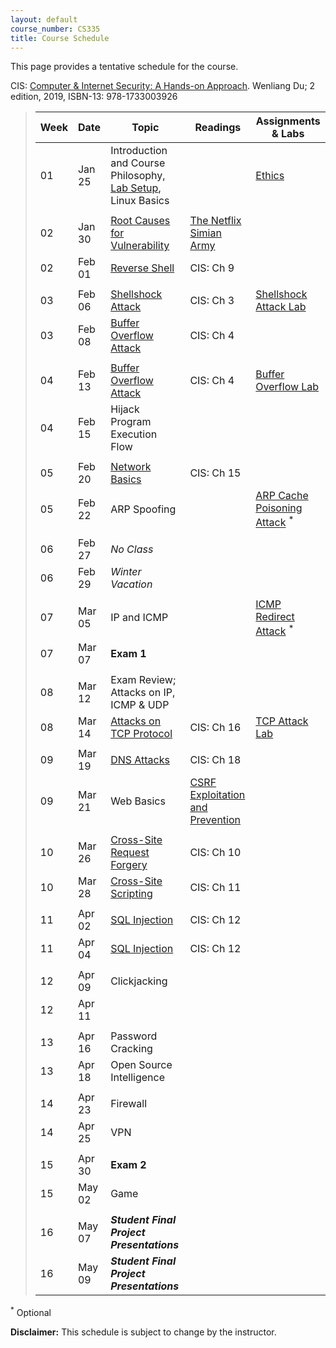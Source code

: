 ```yaml
---
layout: default
course_number: CS335
title: Course Schedule
---
```


This page provides a tentative schedule for the course.

CIS: <a href="https://ycp.textbookx.com/institutional/index.php?action=browse&utm_audience=f&utm_domain=ycp#/books/4137537/">Computer & Internet Security: A Hands-on Approach</a>. Wenliang Du; 2 edition, 2019, ISBN-13: 978-1733003926

>  Week    | Date     | Topic        | Readings   | Assignments & Labs                                  
> -------- | -------- | ------------ | ---------- | -------------------------------------
> 01 | Jan 25 | Introduction and Course Philosophy, [Lab Setup](../labs/setup.html), Linux Basics | | [Ethics](../assignments/ethics.html)
> | | | |
> 02 | Jan 30 | [Root Causes for Vulnerability](../slides/01_Reason_Vulnerability.pdf) | [The Netflix Simian Army](https://netflixtechblog.com/the-netflix-simian-army-16e57fbab116) |
> 02 | Feb 01 | [Reverse Shell](../slides/09_Reverse_Shell.pdf)| CIS: Ch 9 | |  
> | | | |
> 03 | Feb 06 | [Shellshock Attack](../slides/03_Shellshock.pdf) | CIS: Ch 3 | [Shellshock Attack Lab](../labs/shellshock.html)
> 03 | Feb 08 | [Buffer Overflow Attack](../slides/04_Buffer_Overflow.pdf) | CIS: Ch 4 | 
> | | | |
> 04 | Feb 13 | [Buffer Overflow Attack](../slides/04_Buffer_Overflow.pdf) | CIS: Ch 4 | [Buffer Overflow Lab](../labs/buffer_overflow.html) 
> 04 | Feb 15 | Hijack Program Execution Flow | |
> | | | |
> 05 | Feb 20 | [Network Basics](../slides/Network_Basics.pdf) | CIS: Ch 15 | 
> 05 | Feb 22 | ARP Spoofing | |  [ARP Cache Poisoning Attack](https://seedsecuritylabs.org/Labs_20.04/Networking/ARP_Attack/) <sup>*</sup>
> | | | |
> 06 | Feb 27 | _No Class_ | |
> 06 | Feb 29 | _Winter Vacation_ | |
> | | | |
> 07 | Mar 05 | IP and ICMP | | [ICMP Redirect Attack](https://seedsecuritylabs.org/Labs_20.04/Networking/ICMP_Redirect/) <sup>*</sup>
> 07 | Mar 07 | __Exam 1__ | |
> | | | |
> 08 | Mar 12 |  Exam Review; Attacks on IP, ICMP & UDP | | 
> 08 | Mar 14 | [Attacks on TCP Protocol](../slides/16_TCP_Attack.pdf) | CIS: Ch 16 | [TCP Attack Lab](../labs/tcp_attack.html)
> | | | |
> 09 | Mar 19 | [DNS Attacks](../slides/18_DNS_Attacks.pdf) | CIS: Ch 18 |
> 09 | Mar 21 | Web Basics | [CSRF Exploitation and Prevention](papers/csrf.pdf) | |
> | | | |
> 10 | Mar 26 | [Cross-Site Request Forgery](../slides/10_Web_CSRF.pdf) | CIS: Ch 10 | 
> 10 | Mar 28 | [Cross-Site Scripting](../slides/11_Web_XSS.pdf) | CIS: Ch 11 | 
> | | | |
> 11 | Apr 02 | [SQL Injection](../slides/12_Web_SQL_Injection.pdf) |CIS: Ch 12  | 
> 11 | Apr 04 | [SQL Injection](../slides/12_Web_SQL_Injection.pdf) |CIS: Ch 12  | 
> | | | |
> 12 | Apr 09 | Clickjacking | |
> 12 | Apr 11 | | | 
> | | | |
> 13 | Apr 16 | Password Cracking | | 
> 13 | Apr 18 | Open Source Intelligence | |
> | | | |
> 14 | Apr 23 | Firewall | |
> 14 | Apr 25 | VPN | |
> | | | |
> 15 | Apr 30 | __Exam 2__| |
> 15 | May 02 | Game | |
> | | | |
> 16 | May 07 | *__Student Final Project Presentations__* | 
> 16 | May 09 | *__Student Final Project Presentations__* | 

<sup>*</sup> Optional 

**Disclaimer:** This schedule is subject to change by the instructor.
